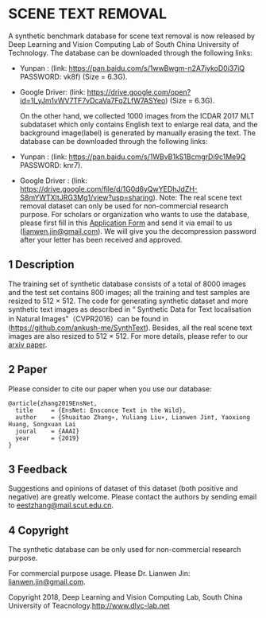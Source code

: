# SCENE TEXT REMOVAL

  A synthetic benchmark database for scene text removal is now released by Deep Learning and Vision Computing Lab of South China University of Technology. The database can be downloaded through the following links:
* Yunpan : (link: https://pan.baidu.com/s/1wwBwgm-n2A7iykoD0i37iQ PASSWORD: vk8f) (Size = 6.3G).
* Google Driver: (link: https://drive.google.com/open?id=1l_yJm1vWV7TF7vDcaVa7FqZLfW7ASYeo) (Size = 6.3G).

  On the other hand, we collected 1000 images from the ICDAR 2017 MLT subdataset which only contains English text to enlarge real data, and the background image(label) is generated by manually erasing the text. The database can be downloaded through the following links:
 * Yunpan : (link: https://pan.baidu.com/s/1WBvB1kS1BcmgrDi9c1Me9Q PASSWORD: knr7).
 * Google Driver : (link: https://drive.google.com/file/d/1G0d6yQwYEDhJdZH-S8mYWTXltJRG3Mg1/view?usp=sharing).
  Note: The real scene text removal dataset can only be used for non-commercial research purpose. For scholars or organization who wants to use the database, please first fill in this [Application Form](https://github.com/HCIILAB/Scene-Text-Removal/blob/master/Application_Form/Application_Form_for_Using_Scene_Text_Removal.doc) and send it via email to us (lianwen.jin@gmail.com). We will give you the decompression password after your letter has been received and approved. 
## 1 Description

The training set of synthetic database consists of a total of 8000 images and the test set contains 800 images; all the training and test samples are resized to 512 × 512. The code for generating synthetic dataset and more synthetic text images as described in “ Synthetic Data for Text localisation in Natural Images"（CVPR2016）can be found in (https://github.com/ankush-me/SynthText).
Besides, all the real scene text images are also resized to 512 × 512.
For more details, please refer to our [arxiv paper](http://arxiv.org/abs/1812.00723).

## 2 Paper

Please consider to cite our paper when you use our database:
```
@article{zhang2019EnsNet,
  title     = {EnsNet: Ensconce Text in the Wild},
  author    = {Shuaitao Zhang∗, Yuliang Liu∗, Lianwen Jin†, Yaoxiong Huang, Songxuan Lai
  joural    = {AAAI}
  year      = {2019}
}
```
## 3 Feedback

Suggestions and opinions of dataset of this dataset (both positive and negative) are greatly welcome. Please contact the authors by sending email to eestzhang@mail.scut.edu.cn.
## 4 Copyright

The synthetic database can be only used for non-commercial research purpose. 

For commercial purpose usage. Please  Dr. Lianwen Jin: lianwen.jin@gmail.com.

Copyright 2018, Deep Learning and Vision Computing Lab, South China University of Teacnology.http://www.dlvc-lab.net
